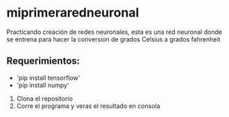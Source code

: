 # miprimeraredneuronal

Practicando creación de redes neuronales, esta es una red neuronal donde se entrena para hacer la conversion de grados Celsius a grados fahrenheit

## Requerimientos: 
- 'pip install tensorflow'
- 'pip install numpy'

1. Clona el repositorio
2. Corre el programa y veras el resultado en consola
